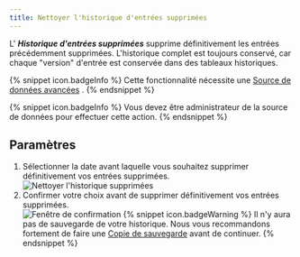 ```yaml
---
title: Nettoyer l'historique d'entrées supprimées
---
```

L' ***Historique d'entrées supprimées*** supprime définitivement les entrées précédemment supprimées. L'historique complet est toujours conservé, car chaque &quot;version&quot; d'entrée est conservée dans des tableaux historiques. 

{% snippet icon.badgeInfo %} 
Cette fonctionnalité nécessite une [Source de données avancées](/rdm/windows/data-sources/data-sources-types/advanced-data-sources/) . 
{% endsnippet %}
 
{% snippet icon.badgeInfo %} 
Vous devez être administrateur de la source de données pour effectuer cette action. 
{% endsnippet %}
 
## Paramètres 

1. Sélectionner la date avant laquelle vous souhaitez supprimer définitivement vos entrées supprimées.  
![Nettoyer l'historique supprimées](/img/fr/rdm/windows/clip10339.png) 
1. Confirmer votre choix avant de supprimer définitivement vos entrées supprimées.  
![Fenêtre de confirmation](/img/fr/rdm/windows/clip11324.png) 
{% snippet icon.badgeWarning %} 
Il n'y aura pas de sauvegarde de votre historique. Nous vous recommandons fortement de faire une [Copie de sauvegarde](/rdm/windows/commands/file/backup/) avant de continuer. 
{% endsnippet %}
 

